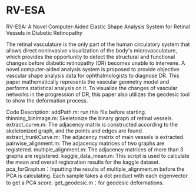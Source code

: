 # RV-ESA
RV-ESA: A Novel Computer-Aided Elastic Shape Analysis System for Retinal Vessels in Diabetic Retinopathy

The retinal vasculature is the only part of the human circulatory system that allows direct noninvasive visualization of the body's microvasculature, which provides the opportunity to detect the structural and functional changes before diabetic retinopathy (DR) becomes unable to intervene. A novel computer-aided analysis system is proposed to provide objective vascular shape analysis data for ophthalmologists to diagnose DR. This paper mathematically represents the vascular geometry model and performs statistical analysis on it. To visualize the changes of vascular networks in the progression of DR, this paper also utilizes the geodesic tool to show the deformation process. 

Code Description:
addPath.m: run this file before starting.
thinning_binImage.m: Skeletonize the binary graph of retinal vessels.
extract_curve.m: The adjacency matrix is constructed according to the skeletonized graph, and the points and edges are found.  
extract_trunkCurve.m: The adjacency matrix of main vessels is extracted.
pairwise_alignment.m: The adjacency matrices of two graphs are registered.
multiple_alignment.m:  The adjacency matrices of more than 3 graphs are registered.
kaggle_data_mean.m: This script is used to calculate the mean and overall registration results for the kaggle dataset.
pca_forGraph.m：Inputting the results of multiple_alignment.m before the PCA is calculating. Each sample takes a dot product with each eigenvector to get a PCA score.
get_geodesic.m：for geodesic deformations.
